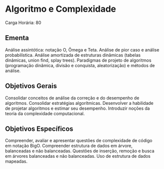 # Algoritmo e Complexidade

Carga Horária: 80

## Ementa

Análise assintótica: notação O, Ômega e Teta. Análise de pior caso e análise probabilística. Análise amortizada de estruturas dinâmicas (tabelas dinâmicas, union find, splay trees). Paradigmas de projeto de algoritmos (programação dinâmica, divisão e conquista, aleatorização) e métodos de análise.

## Objetivos Gerais

Consolidar conceitos de análise da correção e do desempenho de algoritmos. Consolidar estratégias algorítmicas. Desenvolver a habilidade de projetar algoritmos e estimar seu desempenho. Introduzir noções da teoria da complexidade computacional.

## Objetivos Específicos

Compreender, avaliar e apresentar questões de complexidade de código em notação BigO. Compreender estrutura de dados em árvore, balanceadas e não balanceadas. Questões de inserção, remoção e busca em árvores balanceadas e não balanceadas. Uso de estrutura de dados mapeadas.